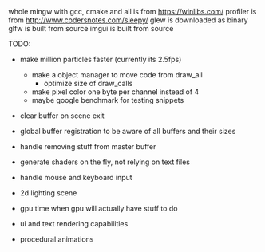 whole mingw with gcc, cmake and all is from https://winlibs.com/
profiler is from http://www.codersnotes.com/sleepy/
glew is downloaded as binary
glfw is built from source
imgui is built from source


TODO:
 - make million particles faster (currently its 2.5fps)
    - make a object manager to move code from draw_all
        - optimize size of draw_calls
    - make pixel color one byte per channel instead of 4
    - maybe google benchmark for testing snippets


 - clear buffer on scene exit
 - global buffer registration to be aware of all buffers and their sizes
 - handle removing stuff from master buffer
 - generate shaders on the fly, not relying on text files
 - handle mouse and keyboard input
 - 2d lighting scene 
 - gpu time when gpu will actually have stuff to do
 - ui and text rendering capabilities
 - procedural animations